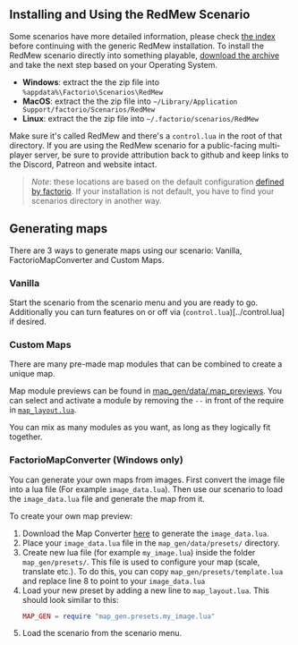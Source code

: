 ## Installing and Using the RedMew Scenario
Some scenarios have more detailed information, please check [the index](Index.md) before continuing with the generic
RedMew installation. To install the RedMew scenario directly into something playable, [download the
archive](https://github.com/Valansch/RedMew/archive/develop.zip) and take the next step based on your Operating System.

- **Windows**: extract the the zip file into `%appdata%\Factorio\Scenarios\RedMew`
- **MacOS**: extract the the zip file into `~/Library/Application Support/factorio/Scenarios/RedMew`
- **Linux**: extract the the zip file into `~/.factorio/scenarios/RedMew`

Make sure it's called RedMew and there's a `control.lua` in the root of that directory. If you are using the RedMew
scenario for a public-facing multi-player server, be sure to provide attribution back to github and keep links to the
Discord, Patreon and website intact.

> _Note_: these locations are based on the default configuration [defined by
factorio](https://wiki.factorio.com/Application_directory). If your installation is not default, you have to find your
scenarios directory in another way.

## Generating maps
There are 3 ways to generate maps using our scenario: Vanilla, FactorioMapConverter and Custom Maps.

### Vanilla
Start the scenario from the scenario menu and you are ready to go. Additionally you can turn features on or off via
(`control.lua`)[../control.lua] if desired.

### Custom Maps
There are many pre-made map modules that can be combined to create a unique map.

Map module previews can be found in [map_gen/data/.map_previews](../map_gen/data/.map_previews). You can select and
activate a module by removing the `--` in front of the require in [`map_layout.lua`](../map_layout.lua).

You can mix as many modules as you want, as long as they logically fit together.

### FactorioMapConverter (Windows only)

You can generate your own maps from images. First convert the image file into a lua file (For example `image_data.lua`).
Then use our scenario to load the `image_data.lua` file and generate the map from it.

To create your own map preview:
1. Download the Map Converter [here](https://github.com/grilledham/FactorioMapConverter/releases) to generate the
   `image_data.lua`.
2. Place your `image_data.lua` file in the `map_gen/data/presets/` directory.
3. Create new lua file (for example `my_image.lua`) inside the folder `map_gen/presets/`. This file is used to configure
   your map (scale, translate etc.). To do this, you can copy `map_gen/presets/template.lua` and replace line 8 to point
   to your `image_data.lua`
4. Load your new preset by adding a new line to `map_layout.lua`. This should look similar to this:
    ```lua
    MAP_GEN = require "map_gen.presets.my_image.lua"
    ```
5. Load the scenario from the scenario menu.

